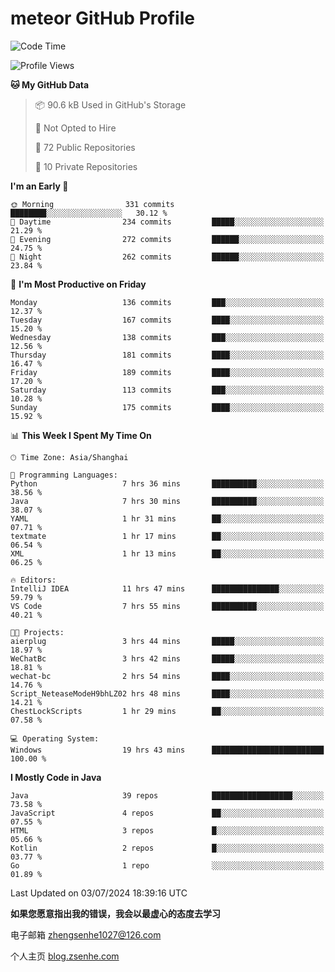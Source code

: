 
# meteor  GitHub Profile 

<!--START_SECTION:waka-->
![Code Time](http://img.shields.io/badge/Code%20Time-110%20hrs%2057%20mins-blue)

![Profile Views](http://img.shields.io/badge/Profile%20Views-7-blue)

**🐱 My GitHub Data** 

> 📦 90.6 kB Used in GitHub's Storage 
 > 
> 🚫 Not Opted to Hire
 > 
> 📜 72 Public Repositories 
 > 
> 🔑 10 Private Repositories 
 > 
**I'm an Early 🐤** 

```text
🌞 Morning                331 commits         ████████░░░░░░░░░░░░░░░░░   30.12 % 
🌆 Daytime                234 commits         █████░░░░░░░░░░░░░░░░░░░░   21.29 % 
🌃 Evening                272 commits         ██████░░░░░░░░░░░░░░░░░░░   24.75 % 
🌙 Night                  262 commits         ██████░░░░░░░░░░░░░░░░░░░   23.84 % 
```
📅 **I'm Most Productive on Friday** 

```text
Monday                   136 commits         ███░░░░░░░░░░░░░░░░░░░░░░   12.37 % 
Tuesday                  167 commits         ████░░░░░░░░░░░░░░░░░░░░░   15.20 % 
Wednesday                138 commits         ███░░░░░░░░░░░░░░░░░░░░░░   12.56 % 
Thursday                 181 commits         ████░░░░░░░░░░░░░░░░░░░░░   16.47 % 
Friday                   189 commits         ████░░░░░░░░░░░░░░░░░░░░░   17.20 % 
Saturday                 113 commits         ███░░░░░░░░░░░░░░░░░░░░░░   10.28 % 
Sunday                   175 commits         ████░░░░░░░░░░░░░░░░░░░░░   15.92 % 
```


📊 **This Week I Spent My Time On** 

```text
🕑︎ Time Zone: Asia/Shanghai

💬 Programming Languages: 
Python                   7 hrs 36 mins       ██████████░░░░░░░░░░░░░░░   38.56 % 
Java                     7 hrs 30 mins       ██████████░░░░░░░░░░░░░░░   38.07 % 
YAML                     1 hr 31 mins        ██░░░░░░░░░░░░░░░░░░░░░░░   07.71 % 
textmate                 1 hr 17 mins        ██░░░░░░░░░░░░░░░░░░░░░░░   06.54 % 
XML                      1 hr 13 mins        ██░░░░░░░░░░░░░░░░░░░░░░░   06.25 % 

🔥 Editors: 
IntelliJ IDEA            11 hrs 47 mins      ███████████████░░░░░░░░░░   59.79 % 
VS Code                  7 hrs 55 mins       ██████████░░░░░░░░░░░░░░░   40.21 % 

🐱‍💻 Projects: 
aierplug                 3 hrs 44 mins       █████░░░░░░░░░░░░░░░░░░░░   18.97 % 
WeChatBc                 3 hrs 42 mins       █████░░░░░░░░░░░░░░░░░░░░   18.81 % 
wechat-bc                2 hrs 54 mins       ████░░░░░░░░░░░░░░░░░░░░░   14.76 % 
Script_NeteaseModeH9bhLZ02 hrs 48 mins       ████░░░░░░░░░░░░░░░░░░░░░   14.21 % 
ChestLockScripts         1 hr 29 mins        ██░░░░░░░░░░░░░░░░░░░░░░░   07.58 % 

💻 Operating System: 
Windows                  19 hrs 43 mins      █████████████████████████   100.00 % 
```

**I Mostly Code in Java** 

```text
Java                     39 repos            ██████████████████░░░░░░░   73.58 % 
JavaScript               4 repos             ██░░░░░░░░░░░░░░░░░░░░░░░   07.55 % 
HTML                     3 repos             █░░░░░░░░░░░░░░░░░░░░░░░░   05.66 % 
Kotlin                   2 repos             █░░░░░░░░░░░░░░░░░░░░░░░░   03.77 % 
Go                       1 repo              ░░░░░░░░░░░░░░░░░░░░░░░░░   01.89 % 
```




 Last Updated on 03/07/2024 18:39:16 UTC
<!--END_SECTION:waka-->


**如果您愿意指出我的错误，我会以最虚心的态度去学习**

电子邮箱 zhengsenhe1027@126.com

个人主页 [blog.zsenhe.com](http://blog.zsenhe.com/)


